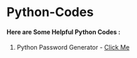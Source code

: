 # Python-Codes
#### Here are Some Helpful Python Codes :


1. Python Password Generator - [Click Me](https://github.com/AmmError/Python-Codes/tree/main/PassGen)
